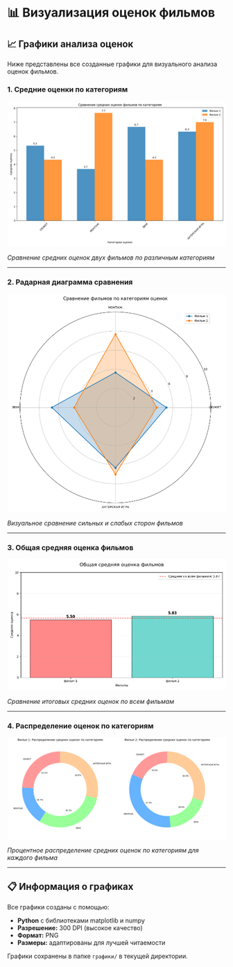 # 📊 Визуализация оценок фильмов

## 📈 Графики анализа оценок

Ниже представлены все созданные графики для визуального анализа оценок фильмов.

### 1. Средние оценки по категориям
![Средние оценки по категориям](графики/столбчатая_диаграмма_средних_оценок.png)

*Сравнение средних оценок двух фильмов по различным категориям*

---

### 2. Радарная диаграмма сравнения
![Радарная диаграмма](графики/радарная_диаграмма.png)

*Визуальное сравнение сильных и слабых сторон фильмов*

---

### 3. Общая средняя оценка фильмов
![Общая средняя оценка](графики/общая_средняя_оценка.png)

*Сравнение итоговых средних оценок по всем фильмам*

---

### 4. Распределение оценок по категориям
![Круговые диаграммы](графики/круговые_диаграммы.png)

*Процентное распределение средних оценок по категориям для каждого фильма*

---

## 📋 Информация о графиках

Все графики созданы с помощью:
- **Python** с библиотеками matplotlib и numpy
- **Разрешение:** 300 DPI (высокое качество)
- **Формат:** PNG
- **Размеры:** адаптированы для лучшей читаемости

Графики сохранены в папке `графики/` в текущей директории.
